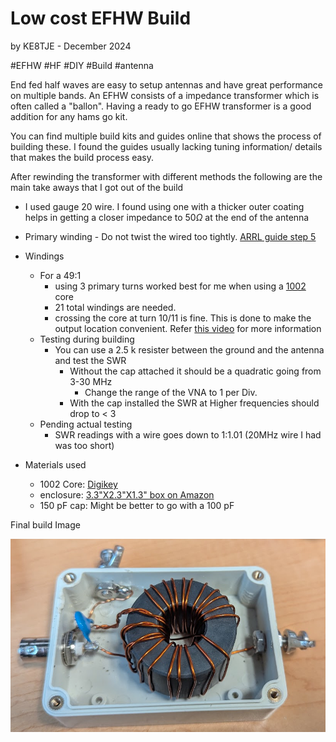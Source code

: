# Low cost EFHW Build
by KE8TJE - December 2024

#EFHW #HF #DIY #Build #antenna

End fed half waves are easy to setup antennas and have great performance on multiple bands. An EFHW consists of a impedance transformer which is often called a "ballon".  Having a ready to go EFHW transformer is a good addition for any hams go kit.

You can find multiple build kits and guides online that shows the process of building these. I found the guides usually lacking tuning information/ details that makes the build process easy.

After rewinding the transformer with different methods the following are the main take aways that I got out of the build

- I used gauge 20 wire. I found using one with a thicker outer coating helps in getting a closer impedance to $50  \Omega$ at the end of the antenna 
- Primary winding - Do not twist the wired too tightly. [ARRL guide step 5](https://www.arrl.org/end-fed-half-wave-antenna-kit)
- Windings
	- For a 49:1 
		- using 3 primary turns worked best for me when using a [1002](https://www.digikey.com/en/products/detail/fair-rite-products-corp/2643251002/8594030?gclsrc=aw.ds&&utm_adgroup=&utm_source=google&utm_medium=cpc&utm_campaign=PMax%20Shopping_Product_Medium%20ROAS%20Categories&utm_term=&utm_content=&utm_id=go_cmp-20223376311_adg-_ad-__dev-c_ext-_prd-8594030_sig-CjwKCAiAg8S7BhATEiwAO2-R6t9dEbFLvC5a-d3NxnAcrBF5lYvRLZYHAjGt_xCcXn2LpeJh433X7RoCockQAvD_BwE&gad_source=1&gbraid=0AAAAADrbLlieBr-7QPR0Ja63U6O5XHhnB&gclid=CjwKCAiAg8S7BhATEiwAO2-R6t9dEbFLvC5a-d3NxnAcrBF5lYvRLZYHAjGt_xCcXn2LpeJh433X7RoCockQAvD_BwE&gclsrc=aw.ds) core
		- 21 total windings are needed.
		- crossing the core at turn 10/11 is fine. This is done to make the output location convenient. Refer [this video](https://www.youtube.com/watch?v=2-4J8ECkoe4&ab_channel=DL2MAN) for more information
	- Testing during building
		- You can use a 2.5 k resister between the ground and the antenna and test the SWR
			- Without the cap attached it should be a quadratic going from 3-30 MHz
				- Change the range of the VNA to 1 per Div.
			- With the cap installed the SWR at Higher frequencies should drop to < 3
	- Pending actual testing
		- SWR readings with a wire goes down to 1:1.01 (20MHz wire I had was too short)

- Materials used
	- 1002 Core: [Digikey](https://www.digikey.com/en/products/detail/fair-rite-products-corp/2643251002/8594030?gclsrc=aw.ds&&utm_adgroup=&utm_source=google&utm_medium=cpc&utm_campaign=PMax%20Shopping_Product_Medium%20ROAS%20Categories&utm_term=&utm_content=&utm_id=go_cmp-20223376311_adg-_ad-__dev-c_ext-_prd-8594030_sig-CjwKCAiAg8S7BhATEiwAO2-R6t9dEbFLvC5a-d3NxnAcrBF5lYvRLZYHAjGt_xCcXn2LpeJh433X7RoCockQAvD_BwE&gad_source=1&gbraid=0AAAAADrbLlieBr-7QPR0Ja63U6O5XHhnB&gclid=CjwKCAiAg8S7BhATEiwAO2-R6t9dEbFLvC5a-d3NxnAcrBF5lYvRLZYHAjGt_xCcXn2LpeJh433X7RoCockQAvD_BwE&gclsrc=aw.ds)
	- enclosure: [3.3"X2.3"X1.3" box on Amazon](https://www.digikey.com/en/products/detail/fair-rite-products-corp/2643251002/8594030?gclsrc=aw.ds&&utm_adgroup=&utm_source=google&utm_medium=cpc&utm_campaign=PMax%20Shopping_Product_Medium%20ROAS%20Categories&utm_term=&utm_content=&utm_id=go_cmp-20223376311_adg-_ad-__dev-c_ext-_prd-8594030_sig-CjwKCAiAg8S7BhATEiwAO2-R6t9dEbFLvC5a-d3NxnAcrBF5lYvRLZYHAjGt_xCcXn2LpeJh433X7RoCockQAvD_BwE&gad_source=1&gbraid=0AAAAADrbLlieBr-7QPR0Ja63U6O5XHhnB&gclid=CjwKCAiAg8S7BhATEiwAO2-R6t9dEbFLvC5a-d3NxnAcrBF5lYvRLZYHAjGt_xCcXn2LpeJh433X7RoCockQAvD_BwE&gclsrc=aw.ds)
	- 150 pF cap: Might be better to go with a 100 pF

Final build Image 

![](res/Pasted%20image%2020241229181035.png)